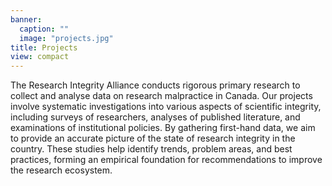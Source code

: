 ```yaml
---
banner:
  caption: ""
  image: "projects.jpg"
title: Projects
view: compact
---
```


The Research Integrity Alliance conducts rigorous primary research to collect and analyse data on research malpractice in Canada. Our projects involve systematic investigations into various aspects of scientific integrity, including surveys of researchers, analyses of published literature, and examinations of institutional policies. By gathering first-hand data, we aim to provide an accurate picture of the state of research integrity in the country. These studies help identify trends, problem areas, and best practices, forming an empirical foundation for recommendations to improve the research ecosystem.
